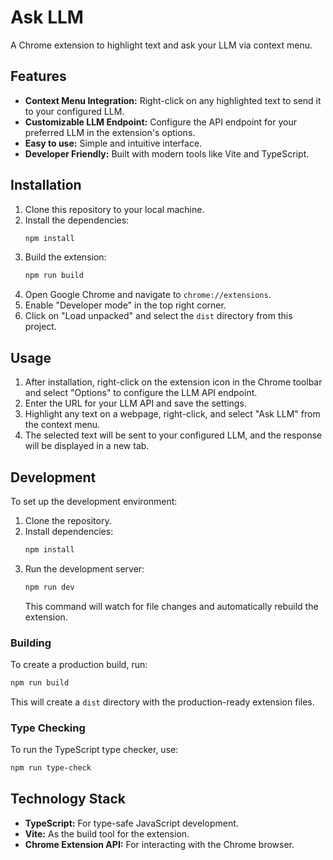 # Ask LLM

A Chrome extension to highlight text and ask your LLM via context menu.

## Features

- **Context Menu Integration:** Right-click on any highlighted text to send it to your configured LLM.
- **Customizable LLM Endpoint:** Configure the API endpoint for your preferred LLM in the extension's options.
- **Easy to use:** Simple and intuitive interface.
- **Developer Friendly:** Built with modern tools like Vite and TypeScript.

## Installation

1.  Clone this repository to your local machine.
2.  Install the dependencies:
    ```bash
    npm install
    ```
3.  Build the extension:
    ```bash
    npm run build
    ```
4.  Open Google Chrome and navigate to `chrome://extensions`.
5.  Enable "Developer mode" in the top right corner.
6.  Click on "Load unpacked" and select the `dist` directory from this project.

## Usage

1.  After installation, right-click on the extension icon in the Chrome toolbar and select "Options" to configure the LLM API endpoint.
2.  Enter the URL for your LLM API and save the settings.
3.  Highlight any text on a webpage, right-click, and select "Ask LLM" from the context menu.
4.  The selected text will be sent to your configured LLM, and the response will be displayed in a new tab.

## Development

To set up the development environment:

1.  Clone the repository.
2.  Install dependencies:
    ```bash
    npm install
    ```
3.  Run the development server:
    ```bash
    npm run dev
    ```
    This command will watch for file changes and automatically rebuild the extension.

### Building

To create a production build, run:

```bash
npm run build
```

This will create a `dist` directory with the production-ready extension files.

### Type Checking

To run the TypeScript type checker, use:

```bash
npm run type-check
```

## Technology Stack

- **TypeScript:** For type-safe JavaScript development.
- **Vite:** As the build tool for the extension.
- **Chrome Extension API:** For interacting with the Chrome browser.
